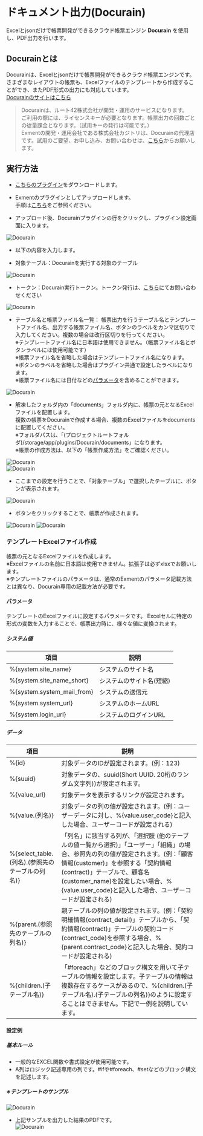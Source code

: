# ドキュメント出力(Docurain)
Excelとjsonだけで帳票開発ができるクラウド帳票エンジン **Docurain** を使用し、PDF出力を行います。  

## Docurainとは
Docurainは、Excelとjsonだけで帳票開発ができるクラウド帳票エンジンです。  
さまざまなレイアウトの帳票も、Excelファイルのテンプレートから作成することができ、またPDF形式の出力にも対応しています。  
[Docurainのサイトはこちら](https://docurain.jp/)

> Docurainは、ルート42株式会社が開発・運用のサービスになります。  
ご利用の際には、ライセンスキーが必要となります。帳票出力の回数ごとの従量課金となります。（試用キーの発行は可能です。）  
Exmentの開発・運用会社である株式会社カジトリは、Docurainの代理店です。試用のご要望、お申し込み、お問い合わせは、[こちら](https://exment.net/inquiry)からお願いします。


## 実行方法
- [こちらのプラグイン](https://exment.net/downloads/product/plugin/Docurain/Docurain.zip)をダウンロードします。

- Exmentのプラグインとしてアップロードします。  
手順は[こちら](/ja/plugin?id=プラグインアップロード)をご参照ください。

- アップロード後、Docurainプラグインの行をクリックし、プラグイン設定画面に入ります。  

![Docurain](img/docurain/docurain_setting3.png)  

- 以下の内容を入力します。

- 対象テーブル：Docurainを実行する対象のテーブル

![Docurain](img/docurain/docurain_setting1.png)  

- トークン：Docurain実行トークン。トークン発行は、[こちら](https://exment.net/inquiry)にてお問い合わせください

![Docurain](img/docurain/docurain_setting2.png)  

- テーブル名と帳票ファイル名一覧： 帳票出力を行うテーブル名とテンプレートファイル名、出力する帳票ファイル名、ボタンのラベルをカンマ区切りで入力してください。複数の場合は改行区切りを行ってください。  
※テンプレートファイル名に日本語は使用できません。（帳票ファイル名とボタンラベルには使用可能です）  
※帳票ファイル名を省略した場合はテンプレートファイル名になります。  
※ボタンのラベルを省略した場合はプラグイン共通で設定したラベルになります。  
※帳票ファイル名には日付などの[パラメータ](ja/params.md)を含めることができます。

![Docurain](img/docurain/docurain_setting4.png)  


- 解凍したフォルダ内の「documents」フォルダ内に、帳票の元となるExcelファイルを配置します。  
複数の帳票をDocurainで作成する場合、複数のExcelファイルをdocumentsに配置してください。  
※フォルダパスは、「(プロジェクトルートフォルダ)/storage/app/plugins/Docurain/documents」になります。  
※帳票の作成方法は、以下の「帳票作成方法」をご確認ください。

![Docurain](img/docurain/docurain_setting5.png)  
![Docurain](img/docurain/docurain_setting6.png)  

- ここまでの設定を行うことで、「対象テーブル」で選択したテーブルに、ボタンが表示されます。  

![Docurain](img/docurain/docurain_setting7.png)  

- ボタンをクリックすることで、帳票が作成されます。  

![Docurain](img/docurain/docurain_setting8.png)
![Docurain](img/docurain/docurain_setting9.png)  

### テンプレートExcelファイル作成
帳票の元となるExcelファイルを作成します。  
※Excelファイルの名前に日本語は使用できません。拡張子は必ずxlsxでお願いします。  
※テンプレートファイルのパラメータは、通常のExmentのパラメータ記載方法とは異なり、Docurain専用の記載方法が必要です。  

#### パラメータ
テンプレートのExcelファイルに設定するパラメータです。
Excelセルに特定の形式の変数を入力することで、帳票出力時に、様々な値に変換されます。  

##### システム値
| 項目 | 説明 |
| ---- | ---- |
| %{system.site_name} | システムのサイト名 |
| %{system.site_name_short} | システムのサイト名(短縮) |
| %{system.system_mail_from} | システムの送信元 |
| %{system.system_url} | システムのホームURL |
| %{system.login_url} | システムのログインURL |

##### データ
| 項目 | 説明 |
| ---- | ---- |
| %{id} | 対象データのIDが設定されます。(例：123) |
| %{suuid} | 対象データの、suuid(Short UUID. 20桁のランダム文字列))が設定されます。 |
| %{value_url} | 対象データを表示するリンクが設定されます。 |
| %{value.(列名)} | 対象データの列の値が設定されます。(例：ユーザーデータに対し、%{value.user_code}と記入した場合、ユーザーコードが設定される) |
| %{select_table.(列名).(参照先のテーブルの列名)} | 「列名」に該当する列が、「選択肢 (他のテーブルの値一覧から選択)」「ユーザー」「組織」の場合、参照先の列の値が設定されます。(例：「顧客情報(customer)」を参照する「契約情報(contract)」テーブルで、顧客名(customer_name)を設定したい場合、%{value.user_code}と記入した場合、ユーザーコードが設定される) |
| %{parent.(参照先のテーブルの列名)} | 親テーブルの列の値が設定されます。(例：「契約明細情報(contract_detail)」テーブルから、「契約情報(contract)」テーブルの契約コード(contract_code)を参照する場合、%{parent.contract_code}と記入した場合、契約コードが設定される) |
| %{children.(子テーブル名)} | 「#foreach」などのブロック構文を用いて子テーブルの情報を設定します。子テーブルの情報は複数存在するケースがあるので、%{children.(子テーブル名).(子テーブルの列名)}のように設定することはできません。下記で一例を説明しています。 |


#### 設定例
##### 基本ルール
- 一般的なEXCEL関数や書式設定が使用可能です。  
- A列はロジック記述専用の列です。#ifや#foreach、#setなどのブロック構文を記述します。

##### ※テンプレートのサンプル   
![Docurain](img/docurain/docurain_setting10.png)



- 上記サンプルを出力した結果のPDFです。   
![Docurain](img/docurain/docurain_setting11.png)

